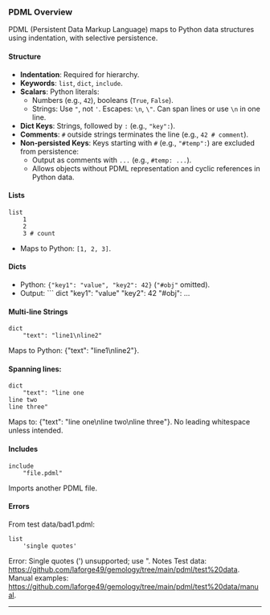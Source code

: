### PDML Overview

PDML (Persistent Data Markup Language) maps to Python data structures using indentation, with selective persistence.

#### Structure
- **Indentation**: Required for hierarchy.
- **Keywords**: `list`, `dict`, `include`.
- **Scalars**: Python literals:
  - Numbers (e.g., `42`), booleans (`True`, `False`).
  - Strings: Use `"`, not `'`. Escapes: `\n`, `\"`. Can span lines or use `\n` in one line.
- **Dict Keys**: Strings, followed by `:` (e.g., `"key":`).
- **Comments**: `#` outside strings terminates the line (e.g., `42 # comment`).
- **Non-persisted Keys**: Keys starting with `#` (e.g., `"#temp":`) are excluded from persistence:
  - Output as comments with `...` (e.g., `#temp: ...`).
  - Allows objects without PDML representation and cyclic references in Python data.

#### Lists
```
list
    1
    2
    3 # count
```

- Maps to Python: `[1, 2, 3]`.

#### Dicts
- Python: `{"key1": "value", "key2": 42}` (`"#obj"` omitted).
- Output: ```
dict
    "key1": "value"
    "key2": 42
    "#obj": ...

#### Multi-line Strings
```
dict
    "text": "line1\nline2"
```
Maps to Python: {"text": "line1\nline2"}.
#### Spanning lines:
```
dict
    "text": "line one
line two
line three"
```
Maps to: {"text": "line one\nline two\nline three"}. No leading whitespace unless intended.

#### Includes
```
include
    "file.pdml"
```

Imports another PDML file.
#### Errors
From test data/bad1.pdml:

```
list
    'single quotes'
```
Error: Single quotes (') unsupported; use ".
Notes
Test data: https://github.com/laforge49/gemology/tree/main/pdml/test%20data.
Manual examples: https://github.com/laforge49/gemology/tree/main/pdml/test%20data/manual.

---